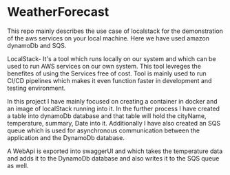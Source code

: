 # WeatherForecast
This repo mainly describes the use case of localstack for the demonstration of the aws services on your local machine. Here we have used amazon dynamoDb and SQS. 

LocalStack- It's a tool which runs locally on our system and which can be used to run AWS services on our own system. This tool levreges the benefites of using the Services free of cost. Tool is mainly used to run CI/CD pipelines which makes it even function faster in development and testing environment.

In this project I have mainly focused on creating a container in docker and an image of localStack running into it. In the further process I have created a table into dynamoDb database and that table will hold the cityName, temperature, summary, Date into it. Additionally I have also created an SQS queue which is used for asynchronous communication between the application and the DynamoDb database.

A WebApi is exported into swaggerUI and which takes the temperature data and adds it to the DynamoDb database and also writes it to the SQS queue as well.
